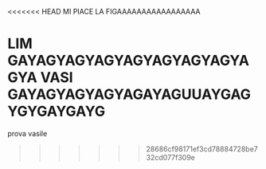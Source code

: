 <<<<<<< HEAD
MI PIACE LA FIGAAAAAAAAAAAAAAAAA

LIM GAYAGYAGYAGYAGYAGYAGYAGYAGYA
 VASI GAYAGYAGYAGYAGAYAGUUAYGAGYGYGAYGAYG
=======
prova vasile
>>>>>>> 28686cf98171ef3cd78884728be732cd077f309e
